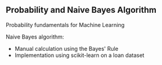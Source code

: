 ## Probability and Naive Bayes Algorithm

Probability fundamentals for Machine Learning

Naive Bayes algorithm:
- Manual calculation using the Bayes' Rule
- Implementation using scikit-learn on a loan dataset 
